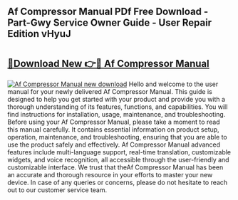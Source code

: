 ## Af Compressor Manual PDf Free Download - Part-Gwy Service Owner Guide - User Repair Edition vHyuJ

# <h2><a href="http://bc2834.oget.top/?id=Af+Compressor+Manual">🔗Download New 👉🔴 Af Compressor Manual</a></h2>

[![Af Compressor Manual new download](https://i.imgur.com/5g1atiW.png)](http://bc2834.oget.top/?id=Af+Compressor+Manual)
Hello and welcome to the user manual for your newly delivered Af Compressor Manual. This guide is designed to help you get started with your product and provide you with a thorough understanding of its features, functions, and capabilities. You will find instructions for installation, usage, maintenance, and troubleshooting. Before using your Af Compressor Manual, please take a moment to read this manual carefully. It contains essential information on product setup, operation, maintenance, and troubleshooting, ensuring that you are able to use the product safely and effectively. Af Compressor Manual advanced features include multi-language support, real-time translation, customizable widgets, and voice recognition, all accessible through the user-friendly and customizable interface. We trust that theAf Compressor Manual has been an accurate and thorough resource in your efforts to master your new device. In case of any queries or concerns, please do not hesitate to reach out to our customer service team.
